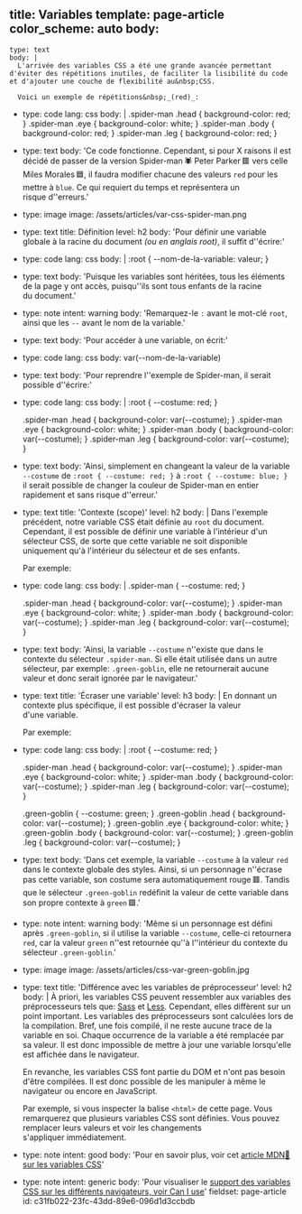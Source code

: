 title: Variables
template: page-article
color_scheme: auto
body:
  -
    type: text
    body: |
      L'arrivée des variables CSS a été une grande avancée permettant d'éviter des répétitions inutiles, de faciliter la lisibilité du code et d'ajouter une couche de flexibilité au&nbsp;CSS.
      
      Voici un exemple de répétitions&nbsp;_(red)_:
  -
    type: code
    lang: css
    body: |
      .spider-man .head { background-color: red; }
      .spider-man .eye { background-color: white; }
      .spider-man .body { background-color: red; }
      .spider-man .leg { background-color: red; }
  -
    type: text
    body: 'Ce code fonctionne. Cependant, si pour X raisons il est décidé de passer de la version Spider-man&thinsp;🕷️ Peter Parker&thinsp;🟥 vers celle Miles Morales&thinsp;🟦, il faudra modifier chacune des valeurs `red` pour les mettre à `blue`. Ce qui requiert du temps et représentera un risque&nbsp;d''erreurs.'
  -
    type: image
    image: /assets/articles/var-css-spider-man.png
  -
    type: text
    title: Définition
    level: h2
    body: 'Pour définir une variable globale à la racine du document _(ou en anglais root)_, il suffit&nbsp;d''écrire:'
  -
    type: code
    lang: css
    body: |
      :root {
        --nom-de-la-variable: valeur;
      }
  -
    type: text
    body: 'Puisque les variables sont héritées, tous les éléments de la page y ont accès, puisqu''ils sont tous enfants de la racine du&nbsp;document.'
  -
    type: note
    intent: warning
    body: 'Remarquez-le `:` avant le mot-clé `root`, ainsi que les `--` avant le nom de la&nbsp;variable.'
  -
    type: text
    body: 'Pour accéder à une variable, on&nbsp;écrit:'
  -
    type: code
    lang: css
    body: var(--nom-de-la-variable)
  -
    type: text
    body: 'Pour reprendre l''exemple de Spider-man, il serait possible&nbsp;d''écrire:'
  -
    type: code
    lang: css
    body: |
      :root { --costume: red; }
      
      .spider-man .head { background-color: var(--costume); }
      .spider-man .eye { background-color: white; }
      .spider-man .body { background-color: var(--costume); }
      .spider-man .leg { background-color: var(--costume); }
  -
    type: text
    body: 'Ainsi, simplement en changeant la valeur de la variable `--costume` de `:root { --costume: red; }` à `:root { --costume: blue; }` il serait possible de changer la couleur de Spider-man en entier rapidement et sans risque&nbsp;d''erreur.'
  -
    type: text
    title: 'Contexte (scope)'
    level: h2
    body: |
      Dans l'exemple précédent, notre variable CSS était définie au `root` du document. Cependant, il est possible de définir une variable à l'intérieur d'un sélecteur CSS, de sorte que cette variable ne soit disponible uniquement qu'à l'intérieur du sélecteur et de ses&nbsp;enfants.
      
      Par&nbsp;exemple:
  -
    type: code
    lang: css
    body: |
      .spider-man { --costume: red; }
      
      .spider-man .head { background-color: var(--costume); }
      .spider-man .eye { background-color: white; }
      .spider-man .body { background-color: var(--costume); }
      .spider-man .leg { background-color: var(--costume); }
  -
    type: text
    body: 'Ainsi, la variable `--costume` n''existe que dans le contexte du sélecteur `.spider-man`. Si elle était utilisée dans un autre sélecteur, par exemple: `.green-goblin`, elle ne retournerait aucune valeur et donc serait ignorée par le&nbsp;navigateur.'
  -
    type: text
    title: 'Écraser une variable'
    level: h3
    body: |
      En donnant un contexte plus spécifique, il est possible d'écraser la valeur d'une&nbsp;variable.
      
      Par&nbsp;exemple:
  -
    type: code
    lang: css
    body: |
      :root { --costume: red; }
      
      .spider-man .head { background-color: var(--costume); }
      .spider-man .eye { background-color: white; }
      .spider-man .body { background-color: var(--costume); }
      .spider-man .leg { background-color: var(--costume); }
      
      .green-goblin { --costume: green; }
      .green-goblin .head { background-color: var(--costume); }
      .green-goblin .eye { background-color: white; }
      .green-goblin .body { background-color: var(--costume); }
      .green-goblin .leg { background-color: var(--costume); }
  -
    type: text
    body: 'Dans cet exemple, la variable `--costume` à la valeur `red` dans le contexte globale des styles. Ainsi, si un personnage n''écrase pas cette variable, son costume sera automatiquement rouge&thinsp;🟥. Tandis que le sélecteur `.green-goblin` redéfinit la valeur de cette variable dans son propre contexte à `green`&thinsp;🟩.'
  -
    type: note
    intent: warning
    body: 'Même si un personnage est défini après `.green-goblin`, si il utilise la variable `--costume`, celle-ci retournera `red`, car la valeur `green` n''est retournée qu''à l''intérieur du contexte du sélecteur&nbsp;`.green-goblin`.'
  -
    type: image
    image: /assets/articles/css-var-green-goblin.jpg
  -
    type: text
    title: 'Différence avec les variables de préprocesseur'
    level: h2
    body: |
      À priori, les variables CSS peuvent ressembler aux variables des préprocesseurs tels que: [Sass](https://sass-lang.com/) et [Less](http://lesscss.org/). Cependant, elles diffèrent sur un point important. Les variables des préprocesseurs sont calculées lors de la compilation. Bref, une fois compilé, il ne reste aucune trace de la variable en soi. Chaque occurrence de la variable a été remplacée par sa valeur. Il est donc impossible de mettre à jour une variable lorsqu'elle est affichée dans le&nbsp;navigateur.
      
      En revanche, les variables CSS font partie du DOM et n'ont pas besoin d'être compilées. Il est donc possible de les manipuler à même le navigateur ou encore en&nbsp;JavaScript. 
      
      Par exemple, si vous inspecter la balise `<html>` de cette page. Vous remarquerez que plusieurs variables CSS sont définies. Vous pouvez remplacer leurs valeurs et voir les changements s'appliquer&nbsp;immédiatement.
  -
    type: note
    intent: good
    body: 'Pour en savoir plus, voir cet [article MDN🦖 sur les variables CSS](https://developer.mozilla.org/fr/docs/Web/CSS/Using_CSS_custom_properties)'
  -
    type: note
    intent: generic
    body: 'Pour visualiser le [support des variables CSS sur les différents navigateurs, voir Can I use](https://caniuse.com/css-variables)'
fieldset: page-article
id: c31fb022-23fc-43dd-89e6-096d1d3ccbdb
